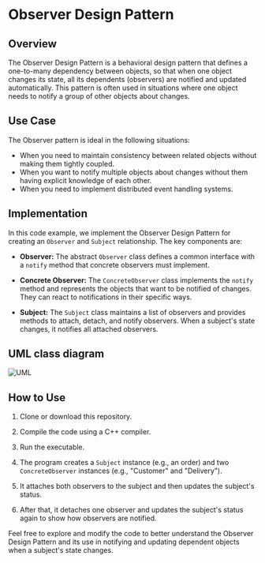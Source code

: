 # Observer Design Pattern

## Overview

The Observer Design Pattern is a behavioral design pattern that defines a one-to-many dependency between objects, so that when one object changes its state, all its dependents (observers) are notified and updated automatically. This pattern is often used in situations where one object needs to notify a group of other objects about changes.

## Use Case

The Observer pattern is ideal in the following situations:

- When you need to maintain consistency between related objects without making them tightly coupled.
- When you want to notify multiple objects about changes without them having explicit knowledge of each other.
- When you need to implement distributed event handling systems.

## Implementation

In this code example, we implement the Observer Design Pattern for creating an `Observer` and `Subject` relationship. The key components are:

- **Observer:** The abstract `Observer` class defines a common interface with a `notify` method that concrete observers must implement.

- **Concrete Observer:** The `ConcreteObserver` class implements the `notify` method and represents the objects that want to be notified of changes. They can react to notifications in their specific ways.

- **Subject:** The `Subject` class maintains a list of observers and provides methods to attach, detach, and notify observers. When a subject's state changes, it notifies all attached observers.

## UML class diagram
![UML]()

## How to Use

1. Clone or download this repository.

2. Compile the code using a C++ compiler.

3. Run the executable.

4. The program creates a `Subject` instance (e.g., an order) and two `ConcreteObserver` instances (e.g., "Customer" and "Delivery").

5. It attaches both observers to the subject and then updates the subject's status.

6. After that, it detaches one observer and updates the subject's status again to show how observers are notified.

Feel free to explore and modify the code to better understand the Observer Design Pattern and its use in notifying and updating dependent objects when a subject's state changes.


